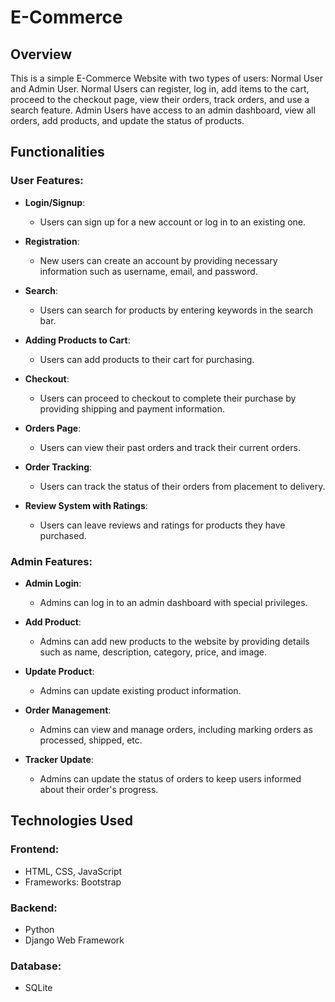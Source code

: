 # E-Commerce

## Overview

This is a simple E-Commerce Website with two types of users: Normal User and Admin User. Normal Users can register, log in, add items to the cart, proceed to the checkout page, view their orders, track orders, and use a search feature. Admin Users have access to an admin dashboard, view all orders, add products, and update the status of products.

## Functionalities

### User Features:

- **Login/Signup**:
  - Users can sign up for a new account or log in to an existing one.
  
- **Registration**:
  - New users can create an account by providing necessary information such as username, email, and password.
  
- **Search**:
  - Users can search for products by entering keywords in the search bar.
  
- **Adding Products to Cart**:
  - Users can add products to their cart for purchasing.
  
- **Checkout**:
  - Users can proceed to checkout to complete their purchase by providing shipping and payment information.
  
- **Orders Page**:
  - Users can view their past orders and track their current orders.
  
- **Order Tracking**:
  - Users can track the status of their orders from placement to delivery.
  
- **Review System with Ratings**:
  - Users can leave reviews and ratings for products they have purchased.

### Admin Features:

- **Admin Login**:
  - Admins can log in to an admin dashboard with special privileges.
  
- **Add Product**:
  - Admins can add new products to the website by providing details such as name, description, category, price, and image.
  
- **Update Product**:
  - Admins can update existing product information.
  
- **Order Management**:
  - Admins can view and manage orders, including marking orders as processed, shipped, etc.
  
- **Tracker Update**:
  - Admins can update the status of orders to keep users informed about their order's progress.

## Technologies Used

### Frontend:

- HTML, CSS, JavaScript
- Frameworks: Bootstrap

### Backend:

- Python
- Django Web Framework

### Database:

- SQLite 

